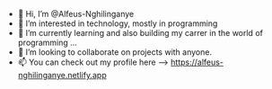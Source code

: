 - 👋 Hi, I’m @Alfeus-Nghilinganye
- 👀 I’m interested in technology, mostly in programming 
- 🌱 I’m currently learning and also building my carrer in the world of programming ...
- 💞️ I’m looking to collaborate on projects with anyone.
- 📫 You can check out my profile here --> https://alfeus-nghilinganye.netlify.app   

<!---
Alfeus-Nghilinganye/Alfeus-Nghilinganye is a ✨ special ✨ repository because its `README.md` (this file) appears on your GitHub profile.
You can click the Preview link to take a look at your changes.
--->
